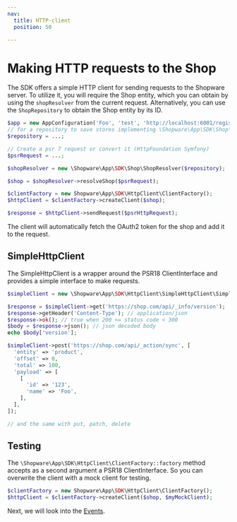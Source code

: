 ```yaml
---
nav:
  title: HTTP-client
  position: 50

---
```


# Making HTTP requests to the Shop

The SDK offers a simple HTTP client for sending requests to the Shopware server. To utilize it, you will require the Shop entity, which you can obtain by using the `shopResolver` from the current request. Alternatively, you can use the `ShopRepository` to obtain the Shop entity by its ID.

```php
$app = new AppConfiguration('Foo', 'test', 'http://localhost:6001/register/callback');
// for a repository to save stores implementing \Shopware\App\SDK\Shop\ShopRepositoryInterface, see FileShopRepository as an example
$repository = ...;

// Create a psr 7 request or convert it (HttpFoundation Symfony)
$psrRequest = ...;

$shopResolver = new \Shopware\App\SDK\Shop\ShopResolver($repository);

$shop = $shopResolver->resolveShop($psrRequest);

$clientFactory = new Shopware\App\SDK\HttpClient\ClientFactory();
$httpClient = $clientFactory->createClient($shop);

$response = $httpClient->sendRequest($psrHttpRequest);
```

The client will automatically fetch the OAuth2 token for the shop and add it to the request.

## SimpleHttpClient

The SimpleHttpClient is a wrapper around the PSR18 ClientInterface and provides a simple interface to make requests.

```php
$simpleClient = new \Shopware\App\SDK\HttpClient\SimpleHttpClient\SimpleHttpClient($httpClient);

$response = $simpleClient->get('https://shop.com/api/_info/version');
$response->getHeader('Content-Type'); // application/json
$response->ok(); // true when 200 <= status code < 300
$body = $response->json(); // json decoded body
echo $body['version'];

$simpleClient->post('https://shop.com/api/_action/sync', [
  'entity' => 'product',
  'offset' => 0,
  'total' => 100,
  'payload' => [
    [
      'id' => '123',
      'name' => 'Foo',
    ],
  ],
]);

// and the same with put, patch, delete
```

## Testing

The `\Shopware\App\SDK\HttpClient\ClientFactory::factory` method accepts as a second argument a PSR18 ClientInterface.
So you can overwrite the client with a mock client for testing.

```php
$clientFactory = new Shopware\App\SDK\HttpClient\ClientFactory();
$httpClient = $clientFactory->createClient($shop, $myMockClient);
```

Next, we will look into the [Events](./06-events).
